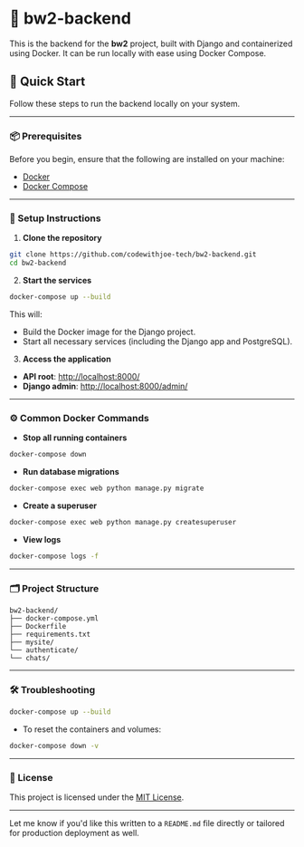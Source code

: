 

# 🐳 bw2-backend

This is the backend for the **bw2** project, built with Django and containerized using Docker. It can be run locally with ease using Docker Compose.

## 🚀 Quick Start

Follow these steps to run the backend locally on your system.

---

### 📦 Prerequisites

Before you begin, ensure that the following are installed on your machine:

* [Docker](https://docs.docker.com/get-docker/)
* [Docker Compose](https://docs.docker.com/compose/install/)

---

### 🔧 Setup Instructions

1. **Clone the repository**

```bash
git clone https://github.com/codewithjoe-tech/bw2-backend.git
cd bw2-backend
```

2. **Start the services**

```bash
docker-compose up --build
```

This will:

* Build the Docker image for the Django project.
* Start all necessary services (including the Django app and PostgreSQL).

3. **Access the application**

* **API root**: [http://localhost:8000/](http://localhost:8000/)
* **Django admin**: [http://localhost:8000/admin/](http://localhost:8000/admin/)

---

### ⚙️ Common Docker Commands

* **Stop all running containers**

```bash
docker-compose down
```

* **Run database migrations**

```bash
docker-compose exec web python manage.py migrate
```

* **Create a superuser**

```bash
docker-compose exec web python manage.py createsuperuser
```

* **View logs**

```bash
docker-compose logs -f
```

---

### 🗂️ Project Structure

```
bw2-backend/
├── docker-compose.yml
├── Dockerfile
├── requirements.txt
├── mysite/         
└── authenticate/   
└── chats/          
```

---

### 🛠️ Troubleshooting



```bash
docker-compose up --build
```

* To reset the containers and volumes:

```bash
docker-compose down -v
```

---

### 📝 License

This project is licensed under the [MIT License](LICENSE).

---

Let me know if you'd like this written to a `README.md` file directly or tailored for production deployment as well.

